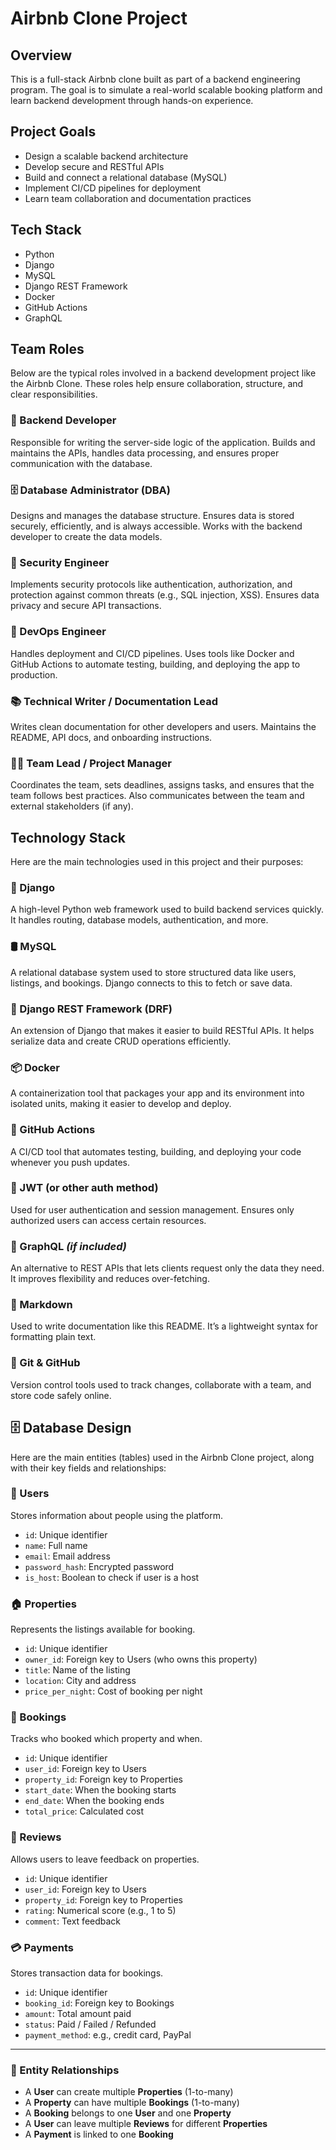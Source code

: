 # Airbnb Clone Project

## Overview
This is a full-stack Airbnb clone built as part of a backend engineering program. The goal is to simulate a real-world scalable booking platform and learn backend development through hands-on experience.

## Project Goals
- Design a scalable backend architecture
- Develop secure and RESTful APIs
- Build and connect a relational database (MySQL)
- Implement CI/CD pipelines for deployment
- Learn team collaboration and documentation practices

## Tech Stack
- Python
- Django
- MySQL
- Django REST Framework
- Docker
- GitHub Actions
- GraphQL 
## Team Roles

Below are the typical roles involved in a backend development project like the Airbnb Clone. These roles help ensure collaboration, structure, and clear responsibilities.

### 🔧 Backend Developer
Responsible for writing the server-side logic of the application. Builds and maintains the APIs, handles data processing, and ensures proper communication with the database.

### 🗄️ Database Administrator (DBA)
Designs and manages the database structure. Ensures data is stored securely, efficiently, and is always accessible. Works with the backend developer to create the data models.

### 🔐 Security Engineer
Implements security protocols like authentication, authorization, and protection against common threats (e.g., SQL injection, XSS). Ensures data privacy and secure API transactions.

### 🚀 DevOps Engineer
Handles deployment and CI/CD pipelines. Uses tools like Docker and GitHub Actions to automate testing, building, and deploying the app to production.

### 📚 Technical Writer / Documentation Lead
Writes clean documentation for other developers and users. Maintains the README, API docs, and onboarding instructions.

### 🧑‍💻 Team Lead / Project Manager
Coordinates the team, sets deadlines, assigns tasks, and ensures that the team follows best practices. Also communicates between the team and external stakeholders (if any).
## Technology Stack

Here are the main technologies used in this project and their purposes:

### 🐍 Django
A high-level Python web framework used to build backend services quickly. It handles routing, database models, authentication, and more.

### 🛢️ MySQL
A relational database system used to store structured data like users, listings, and bookings. Django connects to this to fetch or save data.

### 🔌 Django REST Framework (DRF)
An extension of Django that makes it easier to build RESTful APIs. It helps serialize data and create CRUD operations efficiently.

### 📦 Docker
A containerization tool that packages your app and its environment into isolated units, making it easier to develop and deploy.

### 🧪 GitHub Actions
A CI/CD tool that automates testing, building, and deploying your code whenever you push updates.

### 🔐 JWT (or other auth method)
Used for user authentication and session management. Ensures only authorized users can access certain resources.

### 🧬 GraphQL *(if included)*
An alternative to REST APIs that lets clients request only the data they need. It improves flexibility and reduces over-fetching.

### 📝 Markdown
Used to write documentation like this README. It’s a lightweight syntax for formatting plain text.

### 🧠 Git & GitHub
Version control tools used to track changes, collaborate with a team, and store code safely online.
## 🗄️ Database Design

Here are the main entities (tables) used in the Airbnb Clone project, along with their key fields and relationships:

### 👤 Users
Stores information about people using the platform.
- `id`: Unique identifier
- `name`: Full name
- `email`: Email address
- `password_hash`: Encrypted password
- `is_host`: Boolean to check if user is a host

### 🏠 Properties
Represents the listings available for booking.
- `id`: Unique identifier
- `owner_id`: Foreign key to Users (who owns this property)
- `title`: Name of the listing
- `location`: City and address
- `price_per_night`: Cost of booking per night

### 📅 Bookings
Tracks who booked which property and when.
- `id`: Unique identifier
- `user_id`: Foreign key to Users
- `property_id`: Foreign key to Properties
- `start_date`: When the booking starts
- `end_date`: When the booking ends
- `total_price`: Calculated cost

### 💬 Reviews
Allows users to leave feedback on properties.
- `id`: Unique identifier
- `user_id`: Foreign key to Users
- `property_id`: Foreign key to Properties
- `rating`: Numerical score (e.g., 1 to 5)
- `comment`: Text feedback

### 💳 Payments
Stores transaction data for bookings.
- `id`: Unique identifier
- `booking_id`: Foreign key to Bookings
- `amount`: Total amount paid
- `status`: Paid / Failed / Refunded
- `payment_method`: e.g., credit card, PayPal

---

### 🔗 Entity Relationships

- A **User** can create multiple **Properties** (1-to-many)
- A **Property** can have multiple **Bookings** (1-to-many)
- A **Booking** belongs to one **User** and one **Property**
- A **User** can leave multiple **Reviews** for different **Properties**
- A **Payment** is linked to one **Booking**
